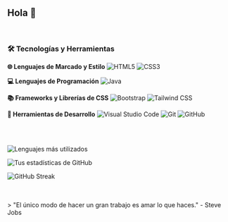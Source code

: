 ## Hola 👋
<br>

### 🛠️ Tecnologías y Herramientas

**🌐 Lenguajes de Marcado y Estilo**
![HTML5](https://img.shields.io/badge/-HTML5-E34F26?logo=html5&logoColor=white)
![CSS3](https://img.shields.io/badge/-CSS3-1572B6?logo=css3&logoColor=white)

**💻 Lenguajes de Programación**
![Java](https://img.shields.io/badge/-Java-007396?logo=java&logoColor=white)

**📚 Frameworks y Librerías de CSS**
![Bootstrap](https://img.shields.io/badge/-Bootstrap-7952B3?logo=bootstrap&logoColor=white)
![Tailwind CSS](https://img.shields.io/badge/-Tailwind%20CSS-38B2AC?logo=tailwind-css&logoColor=white)

**🔧 Herramientas de Desarrollo**
![Visual Studio Code](https://img.shields.io/badge/-VS%20Code-007ACC?logo=visual-studio-code&logoColor=white)
![Git](https://img.shields.io/badge/-Git-F05032?logo=git&logoColor=white)
![GitHub](https://img.shields.io/badge/-GitHub-181717?logo=github&logoColor=white)

<br>
<br>


![Lenguajes más utilizados](https://github-readme-stats.vercel.app/api/top-langs/?username=Tonan47&layout=compact&theme=radical)

![Tus estadísticas de GitHub](https://github-readme-stats.vercel.app/api?username=Tonan47&show_icons=true&theme=radical)

![GitHub Streak](https://streak-stats.demolab.com/?user=TU_USUARIO&theme=radical)














<br>
<br>
> "El único modo de hacer un gran trabajo es amar lo que haces." - Steve Jobs

<!--
**tonan47/Tonan47** is a ✨ _special_ ✨ repository because its `README.md` (this file) appears on your GitHub profile.

Here are some ideas to get you started:

- 🔭 I’m currently working on ...
- 🌱 I’m currently learning ...
- 👯 I’m looking to collaborate on ...
- 🤔 I’m looking for help with ...
- 💬 Ask me about ...
- 📫 How to reach me: ...
- 😄 Pronouns: ...
- ⚡ Fun fact: ...
-->

